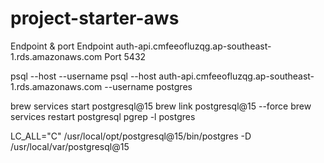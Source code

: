 # project-starter-aws
Endpoint & port
Endpoint
auth-api.cmfeeofluzqg.ap-southeast-1.rds.amazonaws.com
Port
5432

psql --host <endpoint> --username <username>
psql --host auth-api.cmfeeofluzqg.ap-southeast-1.rds.amazonaws.com --username postgres

brew services start postgresql@15
brew link postgresql@15 --force
brew services restart postgresql
pgrep -l postgres

LC_ALL="C" /usr/local/opt/postgresql@15/bin/postgres -D /usr/local/var/postgresql@15